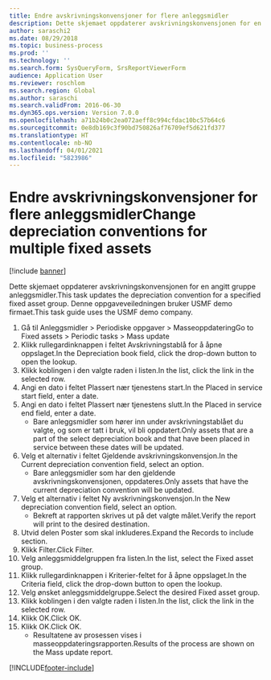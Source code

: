 ```yaml
---
title: Endre avskrivningskonvensjoner for flere anleggsmidler
description: Dette skjemaet oppdaterer avskrivningskonvensjonen for en angitt gruppe anleggsmidler.
author: saraschi2
ms.date: 08/29/2018
ms.topic: business-process
ms.prod: ''
ms.technology: ''
ms.search.form: SysQueryForm, SrsReportViewerForm
audience: Application User
ms.reviewer: roschlom
ms.search.region: Global
ms.author: saraschi
ms.search.validFrom: 2016-06-30
ms.dyn365.ops.version: Version 7.0.0
ms.openlocfilehash: a71b24b0c2ea072aeff8c994cfdac10bc57b64c6
ms.sourcegitcommit: 0e8db169c3f90bd750826af76709ef5d621fd377
ms.translationtype: HT
ms.contentlocale: nb-NO
ms.lasthandoff: 04/01/2021
ms.locfileid: "5823986"
---
```

# <a name="change-depreciation-conventions-for-multiple-fixed-assets"></a><span data-ttu-id="9a7bb-103">Endre avskrivningskonvensjoner for flere anleggsmidler</span><span class="sxs-lookup"><span data-stu-id="9a7bb-103">Change depreciation conventions for multiple fixed assets</span></span>

[!include [banner](../../includes/banner.md)]

<span data-ttu-id="9a7bb-104">Dette skjemaet oppdaterer avskrivningskonvensjonen for en angitt gruppe anleggsmidler.</span><span class="sxs-lookup"><span data-stu-id="9a7bb-104">This task updates the depreciation convention for a specified fixed asset group.</span></span> <span data-ttu-id="9a7bb-105">Denne oppgaveveiledningen bruker USMF demo firmaet.</span><span class="sxs-lookup"><span data-stu-id="9a7bb-105">This task guide uses the USMF demo company.</span></span>

1. <span data-ttu-id="9a7bb-106">Gå til Anleggsmidler > Periodiske oppgaver > Masseoppdatering</span><span class="sxs-lookup"><span data-stu-id="9a7bb-106">Go to Fixed assets > Periodic tasks > Mass update</span></span>
2. <span data-ttu-id="9a7bb-107">Klikk rullegardinknappen i feltet Avskrivningstablå for å åpne oppslaget.</span><span class="sxs-lookup"><span data-stu-id="9a7bb-107">In the Depreciation book field, click the drop-down button to open the lookup.</span></span>
3. <span data-ttu-id="9a7bb-108">Klikk koblingen i den valgte raden i listen.</span><span class="sxs-lookup"><span data-stu-id="9a7bb-108">In the list, click the link in the selected row.</span></span>
4. <span data-ttu-id="9a7bb-109">Angi en dato i feltet Plassert nær tjenestens start.</span><span class="sxs-lookup"><span data-stu-id="9a7bb-109">In the Placed in service start field, enter a date.</span></span>
5. <span data-ttu-id="9a7bb-110">Angi en dato i feltet Plassert nær tjenestens slutt.</span><span class="sxs-lookup"><span data-stu-id="9a7bb-110">In the Placed in service end field, enter a date.</span></span>
    * <span data-ttu-id="9a7bb-111">Bare anleggsmidler som hører inn under avskrivningstablået du valgte, og som er tatt i bruk, vil bli oppdatert.</span><span class="sxs-lookup"><span data-stu-id="9a7bb-111">Only assets that are a part of the select depreciation book and that have been placed in service between these dates will be updated.</span></span>  
6. <span data-ttu-id="9a7bb-112">Velg et alternativ i feltet Gjeldende avskrivningskonvensjon.</span><span class="sxs-lookup"><span data-stu-id="9a7bb-112">In the Current depreciation convention field, select an option.</span></span>
    * <span data-ttu-id="9a7bb-113">Bare anleggsmidler som har den gjeldende avskrivningskonvensjonen, oppdateres.</span><span class="sxs-lookup"><span data-stu-id="9a7bb-113">Only assets that have the current depreciation convention will be updated.</span></span>  
7. <span data-ttu-id="9a7bb-114">Velg et alternativ i feltet Ny avskrivningskonvensjon.</span><span class="sxs-lookup"><span data-stu-id="9a7bb-114">In the New depreciation convention field, select an option.</span></span>
    * <span data-ttu-id="9a7bb-115">Bekreft at rapporten skrives ut på det valgte målet.</span><span class="sxs-lookup"><span data-stu-id="9a7bb-115">Verify the report will print to the desired destination.</span></span>  
8. <span data-ttu-id="9a7bb-116">Utvid delen Poster som skal inkluderes.</span><span class="sxs-lookup"><span data-stu-id="9a7bb-116">Expand the Records to include section.</span></span>
9. <span data-ttu-id="9a7bb-117">Klikk Filter.</span><span class="sxs-lookup"><span data-stu-id="9a7bb-117">Click Filter.</span></span>
10. <span data-ttu-id="9a7bb-118">Velg anleggsmiddelgruppen fra listen.</span><span class="sxs-lookup"><span data-stu-id="9a7bb-118">In the list, select the Fixed asset group.</span></span>
11. <span data-ttu-id="9a7bb-119">Klikk rullegardinknappen i Kriterier-feltet for å åpne oppslaget.</span><span class="sxs-lookup"><span data-stu-id="9a7bb-119">In the Criteria field, click the drop-down button to open the lookup.</span></span>
12. <span data-ttu-id="9a7bb-120">Velg ønsket anleggsmiddelgruppe.</span><span class="sxs-lookup"><span data-stu-id="9a7bb-120">Select the desired Fixed asset group.</span></span>
13. <span data-ttu-id="9a7bb-121">Klikk koblingen i den valgte raden i listen.</span><span class="sxs-lookup"><span data-stu-id="9a7bb-121">In the list, click the link in the selected row.</span></span>
14. <span data-ttu-id="9a7bb-122">Klikk OK.</span><span class="sxs-lookup"><span data-stu-id="9a7bb-122">Click OK.</span></span>
15. <span data-ttu-id="9a7bb-123">Klikk OK.</span><span class="sxs-lookup"><span data-stu-id="9a7bb-123">Click OK.</span></span>
    *  <span data-ttu-id="9a7bb-124">Resultatene av prosessen vises i masseoppdateringsrapporten.</span><span class="sxs-lookup"><span data-stu-id="9a7bb-124">Results of the process are shown on the Mass update report.</span></span>     



[!INCLUDE[footer-include](../../../includes/footer-banner.md)]
